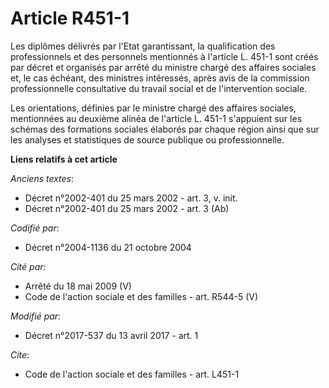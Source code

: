 # Article R451-1

Les diplômes délivrés par l'Etat garantissant, la qualification des professionnels et des personnels mentionnés à l'article
L. 451-1 sont créés par décret et organisés par arrêté du ministre chargé des affaires sociales et, le cas échéant, des
ministres intéressés, après avis de la commission professionnelle consultative du travail social et de l'intervention
sociale.

Les orientations, définies par le ministre chargé des affaires sociales, mentionnées au deuxième alinéa de l'article L. 451-1
s'appuient sur les schémas des formations sociales élaborés par chaque région ainsi que sur les analyses et statistiques de
source publique ou professionnelle.

**Liens relatifs à cet article**

_Anciens textes_:

  - Décret n°2002-401 du 25 mars 2002 - art. 3, v. init.
  - Décret n°2002-401 du 25 mars 2002 - art. 3 (Ab)

_Codifié par_:

  - Décret n°2004-1136 du 21 octobre 2004

_Cité par_:

  - Arrêté du 18 mai 2009 (V)
  - Code de l'action sociale et des familles - art. R544-5 (V)

_Modifié par_:

  - Décret n°2017-537 du 13 avril 2017 - art. 1

_Cite_:

  - Code de l'action sociale et des familles - art. L451-1
